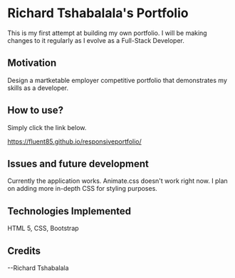 # Richard Tshabalala's Portfolio

This is my first attempt at building my own portfolio.  I will be making changes to it regularly as I evolve as a Full-Stack Developer.   
 
## Motivation

Design a martketable employer competitive portfolio that demonstrates my skills as a developer.  

## How to use? 

Simply click the link below.

https://fluent85.github.io/responsiveportfolio/

## Issues and future development

Currently the application works. Animate.css doesn't work right now.  I plan on adding more in-depth CSS for styling purposes.

## Technologies Implemented

HTML 5, CSS, Bootstrap  



## Credits

--Richard Tshabalala